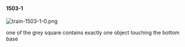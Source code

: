 #### 1503-1
![train-1503-1-0.png](https://github.com/lil-lab/nlvr/raw/master/nlvr/train/images/23/train-1503-1-0.png "train-1503-1-0.png")

one of the grey square contains exactly one object touching the bottom base